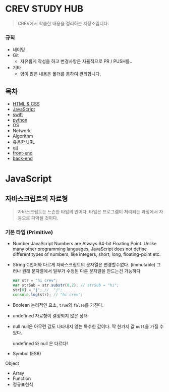 # CREV STUDY HUB
> CREV에서 학습한 내용을 정리하는 저장소입니다.

### 규칙
- 네이밍 
- Git
  - 자유롭게 작성을 하고 변경사항은 자율적으로 PR / PUSH를..
- 기타 
  - 양이 많은 내용은 폴더를 통하여 관리합니다.


## 목차
- [HTML & CSS](#HTML&CSS)
- [JavaScript](#JavaScript)
- [swift](#swfit)
- [python](#python)
- OS
- Network
- Algorithm
- 유용한 URL
- [git](#git)
- [front-end](#front-end) 
- [back-end](#front-end) 

# JavaScript
## 자바스크립트의 자료형
> 자바스크립트는 느슨한 타입의 언어다.
타입은 프로그램이 처리되는 과정에서 자동으로 파악될 것이다.
 
### 기본 타입 (Primitive)
- Number
  JavaScript Numbers are Always 64-bit Floating Point. Unlike many other programming languages, JavaScript does not define different types of numbers, like integers, short, long, floating-point etc.
- String
  C언어와 다르게 자바스크립트의 문자열은 변경할수없다. (immutable)
  그러나 원래 문자열에서 일부가 수정된 다른 문자열을 만드는건 가능하다
  ````js
  var str = "hi crev";
  var strSub = str.substr(0,2); // strSub = "hi";
  str[0] = "j"; //  "j";
  console.log(str); // "hi crev";
  ````
- Boolean
  논리적인 요소, ``true``와 ``false``를 가진다.
- undefined
  자료형이 결정되지 않은 상태 
- null 
  null은 아무런 값도 나타내지 않는 특수한 값이다.
  딱 한가지 값 ``null``을 가질 수 있다.

  undefined 와 null 은 다르다!
- Symbol (ES6)

Object
- Array
- Function
- 정규표현식





 
